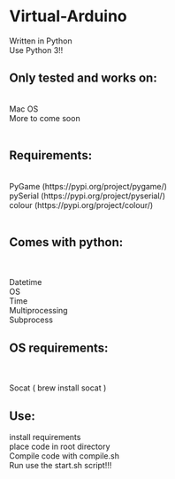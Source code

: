 # Virtual-Arduino

Written in Python</br>
Use Python 3!!</br>
<h2>Only tested and works on:</h2></br>
  Mac OS</br>
  More to come soon</br>
</br>
<h2>Requirements:</h2></br>
  PyGame (https://pypi.org/project/pygame/)</br>
  pySerial (https://pypi.org/project/pyserial/)</br>
  colour (https://pypi.org/project/colour/)</br>
  </br>
<h2>Comes with python:</h2></br>
</br>
  Datetime</br>
  OS</br>
  Time</br>
  Multiprocessing</br>
  Subprocess</br>
<h2>OS requirements:</h2></br>
</br>
  Socat ( brew install socat )</br>
<h2>Use:</h2>
  install requirements</br>
  place code in root directory</br>
  Compile code with compile.sh</br>
  Run use the start.sh script!!!</br>
